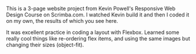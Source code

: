 This is a 3-page website project from Kevin Powell's Responsive Web Design Course on Scrimba.com. 
I watched Kevin build it and then I coded it on my own, the results of which you see here.

It was excellent practice in coding a layout with Flexbox. 
Learned some really cool things like re-ordering flex items, and using the same images but changing their sizes (object-fit). 
